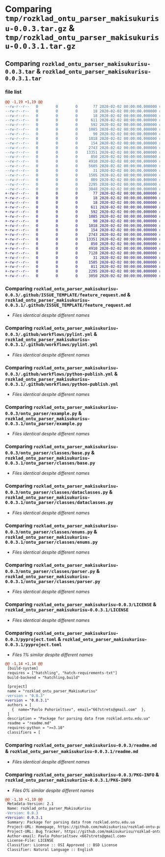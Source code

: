 # Comparing `tmp/rozklad_ontu_parser_makisukurisu-0.0.3.tar.gz` & `tmp/rozklad_ontu_parser_makisukurisu-0.0.3.1.tar.gz`

## Comparing `rozklad_ontu_parser_makisukurisu-0.0.3.tar` & `rozklad_ontu_parser_makisukurisu-0.0.3.1.tar`

### file list

```diff
@@ -1,19 +1,19 @@
--rw-r--r--   0        0        0       77 2020-02-02 00:00:00.000000 rozklad_ontu_parser_makisukurisu-0.0.3/requirements.txt
--rw-r--r--   0        0        0       18 2020-02-02 00:00:00.000000 rozklad_ontu_parser_makisukurisu-0.0.3/run_lint.bat
--rw-r--r--   0        0        0       18 2020-02-02 00:00:00.000000 rozklad_ontu_parser_makisukurisu-0.0.3/run_lint.sh
--rw-r--r--   0        0        0      611 2020-02-02 00:00:00.000000 rozklad_ontu_parser_makisukurisu-0.0.3/.github/ISSUE_TEMPLATE/feature_request.md
--rw-r--r--   0        0        0      592 2020-02-02 00:00:00.000000 rozklad_ontu_parser_makisukurisu-0.0.3/.github/workflows/pylint.yml
--rw-r--r--   0        0        0     1085 2020-02-02 00:00:00.000000 rozklad_ontu_parser_makisukurisu-0.0.3/.github/workflows/python-publish.yml
--rw-r--r--   0        0        0       90 2020-02-02 00:00:00.000000 rozklad_ontu_parser_makisukurisu-0.0.3/ontu_parser/__init__.py
--rw-r--r--   0        0        0     1018 2020-02-02 00:00:00.000000 rozklad_ontu_parser_makisukurisu-0.0.3/ontu_parser/example.py
--rw-r--r--   0        0        0      154 2020-02-02 00:00:00.000000 rozklad_ontu_parser_makisukurisu-0.0.3/ontu_parser/classes/__init__.py
--rw-r--r--   0        0        0     2743 2020-02-02 00:00:00.000000 rozklad_ontu_parser_makisukurisu-0.0.3/ontu_parser/classes/base.py
--rw-r--r--   0        0        0    13351 2020-02-02 00:00:00.000000 rozklad_ontu_parser_makisukurisu-0.0.3/ontu_parser/classes/dataclasses.py
--rw-r--r--   0        0        0      850 2020-02-02 00:00:00.000000 rozklad_ontu_parser_makisukurisu-0.0.3/ontu_parser/classes/enums.py
--rw-r--r--   0        0        0     4910 2020-02-02 00:00:00.000000 rozklad_ontu_parser_makisukurisu-0.0.3/ontu_parser/classes/parser.py
--rw-r--r--   0        0        0     5605 2020-02-02 00:00:00.000000 rozklad_ontu_parser_makisukurisu-0.0.3/ontu_parser/classes/sender.py
--rw-r--r--   0        0        0       31 2020-02-02 00:00:00.000000 rozklad_ontu_parser_makisukurisu-0.0.3/.gitignore
--rw-r--r--   0        0        0     1505 2020-02-02 00:00:00.000000 rozklad_ontu_parser_makisukurisu-0.0.3/LICENSE
--rw-r--r--   0        0        0      809 2020-02-02 00:00:00.000000 rozklad_ontu_parser_makisukurisu-0.0.3/pyproject.toml
--rw-r--r--   0        0        0     2295 2020-02-02 00:00:00.000000 rozklad_ontu_parser_makisukurisu-0.0.3/readme.md
--rw-r--r--   0        0        0     3048 2020-02-02 00:00:00.000000 rozklad_ontu_parser_makisukurisu-0.0.3/PKG-INFO
+-rw-r--r--   0        0        0       77 2020-02-02 00:00:00.000000 rozklad_ontu_parser_makisukurisu-0.0.3.1/requirements.txt
+-rw-r--r--   0        0        0       18 2020-02-02 00:00:00.000000 rozklad_ontu_parser_makisukurisu-0.0.3.1/run_lint.bat
+-rw-r--r--   0        0        0       18 2020-02-02 00:00:00.000000 rozklad_ontu_parser_makisukurisu-0.0.3.1/run_lint.sh
+-rw-r--r--   0        0        0      611 2020-02-02 00:00:00.000000 rozklad_ontu_parser_makisukurisu-0.0.3.1/.github/ISSUE_TEMPLATE/feature_request.md
+-rw-r--r--   0        0        0      592 2020-02-02 00:00:00.000000 rozklad_ontu_parser_makisukurisu-0.0.3.1/.github/workflows/pylint.yml
+-rw-r--r--   0        0        0     1085 2020-02-02 00:00:00.000000 rozklad_ontu_parser_makisukurisu-0.0.3.1/.github/workflows/python-publish.yml
+-rw-r--r--   0        0        0       90 2020-02-02 00:00:00.000000 rozklad_ontu_parser_makisukurisu-0.0.3.1/ontu_parser/__init__.py
+-rw-r--r--   0        0        0     1018 2020-02-02 00:00:00.000000 rozklad_ontu_parser_makisukurisu-0.0.3.1/ontu_parser/example.py
+-rw-r--r--   0        0        0      154 2020-02-02 00:00:00.000000 rozklad_ontu_parser_makisukurisu-0.0.3.1/ontu_parser/classes/__init__.py
+-rw-r--r--   0        0        0     2743 2020-02-02 00:00:00.000000 rozklad_ontu_parser_makisukurisu-0.0.3.1/ontu_parser/classes/base.py
+-rw-r--r--   0        0        0    13351 2020-02-02 00:00:00.000000 rozklad_ontu_parser_makisukurisu-0.0.3.1/ontu_parser/classes/dataclasses.py
+-rw-r--r--   0        0        0      850 2020-02-02 00:00:00.000000 rozklad_ontu_parser_makisukurisu-0.0.3.1/ontu_parser/classes/enums.py
+-rw-r--r--   0        0        0     4910 2020-02-02 00:00:00.000000 rozklad_ontu_parser_makisukurisu-0.0.3.1/ontu_parser/classes/parser.py
+-rw-r--r--   0        0        0     7128 2020-02-02 00:00:00.000000 rozklad_ontu_parser_makisukurisu-0.0.3.1/ontu_parser/classes/sender.py
+-rw-r--r--   0        0        0       31 2020-02-02 00:00:00.000000 rozklad_ontu_parser_makisukurisu-0.0.3.1/.gitignore
+-rw-r--r--   0        0        0     1505 2020-02-02 00:00:00.000000 rozklad_ontu_parser_makisukurisu-0.0.3.1/LICENSE
+-rw-r--r--   0        0        0      811 2020-02-02 00:00:00.000000 rozklad_ontu_parser_makisukurisu-0.0.3.1/pyproject.toml
+-rw-r--r--   0        0        0     2295 2020-02-02 00:00:00.000000 rozklad_ontu_parser_makisukurisu-0.0.3.1/readme.md
+-rw-r--r--   0        0        0     3050 2020-02-02 00:00:00.000000 rozklad_ontu_parser_makisukurisu-0.0.3.1/PKG-INFO
```

### Comparing `rozklad_ontu_parser_makisukurisu-0.0.3/.github/ISSUE_TEMPLATE/feature_request.md` & `rozklad_ontu_parser_makisukurisu-0.0.3.1/.github/ISSUE_TEMPLATE/feature_request.md`

 * *Files identical despite different names*

### Comparing `rozklad_ontu_parser_makisukurisu-0.0.3/.github/workflows/pylint.yml` & `rozklad_ontu_parser_makisukurisu-0.0.3.1/.github/workflows/pylint.yml`

 * *Files identical despite different names*

### Comparing `rozklad_ontu_parser_makisukurisu-0.0.3/.github/workflows/python-publish.yml` & `rozklad_ontu_parser_makisukurisu-0.0.3.1/.github/workflows/python-publish.yml`

 * *Files identical despite different names*

### Comparing `rozklad_ontu_parser_makisukurisu-0.0.3/ontu_parser/example.py` & `rozklad_ontu_parser_makisukurisu-0.0.3.1/ontu_parser/example.py`

 * *Files identical despite different names*

### Comparing `rozklad_ontu_parser_makisukurisu-0.0.3/ontu_parser/classes/base.py` & `rozklad_ontu_parser_makisukurisu-0.0.3.1/ontu_parser/classes/base.py`

 * *Files identical despite different names*

### Comparing `rozklad_ontu_parser_makisukurisu-0.0.3/ontu_parser/classes/dataclasses.py` & `rozklad_ontu_parser_makisukurisu-0.0.3.1/ontu_parser/classes/dataclasses.py`

 * *Files identical despite different names*

### Comparing `rozklad_ontu_parser_makisukurisu-0.0.3/ontu_parser/classes/enums.py` & `rozklad_ontu_parser_makisukurisu-0.0.3.1/ontu_parser/classes/enums.py`

 * *Files identical despite different names*

### Comparing `rozklad_ontu_parser_makisukurisu-0.0.3/ontu_parser/classes/parser.py` & `rozklad_ontu_parser_makisukurisu-0.0.3.1/ontu_parser/classes/parser.py`

 * *Files identical despite different names*

### Comparing `rozklad_ontu_parser_makisukurisu-0.0.3/LICENSE` & `rozklad_ontu_parser_makisukurisu-0.0.3.1/LICENSE`

 * *Files identical despite different names*

### Comparing `rozklad_ontu_parser_makisukurisu-0.0.3/pyproject.toml` & `rozklad_ontu_parser_makisukurisu-0.0.3.1/pyproject.toml`

 * *Files 1% similar despite different names*

```diff
@@ -1,14 +1,14 @@
 [build-system]
 requires = ["hatchling", "hatch-requirements-txt"]
 build-backend = "hatchling.build"
 
 [project]
 name = "rozklad_ontu_parser_MakisuKurisu"
-version = "0.0.3"
+version = "0.0.3.1"
 authors = [
   {  name="Pavlo Pohorieltsev", email="667strets@gmail.com"  },
 ]
 description = "Package for parsing data from rozklad.ontu.edu.ua"
 readme = "readme.md"
 requires-python = ">=3.10"
 classifiers = [
```

### Comparing `rozklad_ontu_parser_makisukurisu-0.0.3/readme.md` & `rozklad_ontu_parser_makisukurisu-0.0.3.1/readme.md`

 * *Files identical despite different names*

### Comparing `rozklad_ontu_parser_makisukurisu-0.0.3/PKG-INFO` & `rozklad_ontu_parser_makisukurisu-0.0.3.1/PKG-INFO`

 * *Files 0% similar despite different names*

```diff
@@ -1,10 +1,10 @@
 Metadata-Version: 2.1
 Name: rozklad_ontu_parser_MakisuKurisu
-Version: 0.0.3
+Version: 0.0.3.1
 Summary: Package for parsing data from rozklad.ontu.edu.ua
 Project-URL: Homepage, https://github.com/makisukurisu/rozklad-ontu-parser
 Project-URL: Bug Tracker, https://github.com/makisukurisu/rozklad-ontu-parser/issues
 Author-email: Pavlo Pohorieltsev <667strets@gmail.com>
 License-File: LICENSE
 Classifier: License :: OSI Approved :: BSD License
 Classifier: Natural Language :: English
```

